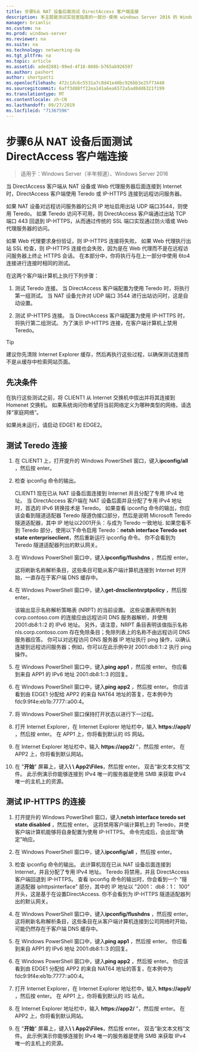 ```yaml
---
title: 步骤6从 NAT 设备后面测试 DirectAccess 客户端连接
description: 本主题是测试实验室指南的一部分-使用 windows Server 2016 的 Windows NLB 在群集中演示 DirectAccess
manager: brianlic
ms.custom: na
ms.prod: windows-server
ms.reviewer: na
ms.suite: na
ms.technology: networking-da
ms.tgt_pltfrm: na
ms.topic: article
ms.assetid: aded2881-99ed-4f18-868b-b765ab926597
ms.author: pashort
author: shortpatti
ms.openlocfilehash: 472c1dc6c5531a7c8d41e40bc926bb3e25f73448
ms.sourcegitcommit: 6aff3d88ff22ea141a6ea6572a5ad8dd6321f199
ms.translationtype: MT
ms.contentlocale: zh-CN
ms.lasthandoff: 09/27/2019
ms.locfileid: "71367596"
---
```

# <a name="step-6-test-directaccess-client-connectivity-from-behind-a-nat-device"></a>步骤6从 NAT 设备后面测试 DirectAccess 客户端连接

>适用于：Windows Server（半年频道）、Windows Server 2016

当 DirectAccess 客户端从 NAT 设备或 Web 代理服务器后面连接到 Internet 时，DirectAccess 客户端使用 Teredo 或 IP-HTTPS 连接到远程访问服务器。 

如果 NAT 设备对远程访问服务器的公共 IP 地址启用出站 UDP 端口3544，则使用 Teredo。 如果 Teredo 访问不可用，则 DirectAccess 客户端通过出站 TCP 端口 443 回退到 IP-HTTPS，从而通过传统的 SSL 端口实现通过防火墙或 Web 代理服务器的访问。 

如果 Web 代理要求身份验证，则 IP-HTTPS 连接将失败。 如果 Web 代理执行出站 SSL 检查，则 IP-HTTPS 连接也会失败，因为是在 Web 代理而不是在远程访问服务器上终止 HTTPS 会话。 在本部分中，你将执行与在上一部分中使用 6to4 连接进行连接时相同的测试。  
  
在这两个客户端计算机上执行下列步骤：  
  
1. 测试 Teredo 连接。 当 DirectAccess 客户端配置为使用 Teredo 时，将执行第一组测试。 当 NAT 设备允许对 UDP 端口 3544 进行出站访问时，这是自动设置。  
  
2. 测试 IP-HTTPS 连接。 当 DirectAccess 客户端配置为使用 IP-HTTPS 时，将执行第二组测试。 为了演示 IP-HTTPS 连接，在客户端计算机上禁用 Teredo。  
  
> [!TIP]  
> 建议你先清除 Internet Explorer 缓存，然后再执行这些过程，以确保测试连接而不是从缓存中检索网站页面。  
  
## <a name="prerequisites"></a>先决条件

在执行这些测试之前，将 CLIENT1 从 Internet 交换机中拔出并将其连接到 Homenet 交换机。 如果系统询问你希望将当前网络定义为哪种类型的网络，请选择“家庭网络”。  
  
如果尚未运行，请启动 EDGE1 和 EDGE2。  
  
## <a name="test-teredo-connectivity"></a>测试 Teredo 连接  
  
1. 在 CLIENT1 上，打开提升的 Windows PowerShell 窗口，键入**ipconfig/all** ，然后按 enter。  
  
2. 检查 ipconfig 命令的输出。  
  
   CLIENT1 现在已从 NAT 设备后面连接到 Internet 并且分配了专用 IPv4 地址。 当 DirectAccess 客户端在 NAT 设备后面并且分配了专用 IPv4 地址时，首选的 IPv6 转换技术是 Teredo。 如果查看 ipconfig 命令的输出，你应该会看到隧道适配器 Teredo 隧道伪接口部分，然后是说明 Microsoft Teredo 隧道适配器，其中 IP 地址以2001开头：与成为 Teredo 一致地址. 如果您看不到 Teredo 部分，使用以下命令启用 Teredo：**netsh interface Teredo set state enterpriseclient**，然后重新运行 ipconfig 命令。 你不会看到为 Teredo 隧道适配器列出的默认网关。  
  
3. 在 Windows PowerShell 窗口中，键入**ipconfig/flushdns** ，然后按 enter。  
  
   这将刷新名称解析条目，这些条目可能从客户端计算机连接到 Internet 时开始，一直存在于客户端 DNS 缓存中。  
  
4. 在 Windows PowerShell 窗口中，键入**get-dnsclientnrptpolicy** ，然后按 enter。  
  
   该输出显示名称解析策略表 (NRPT) 的当前设置。 这些设置表明所有到 corp.contoso.com 的连接应由远程访问 DNS 服务器解析，并使用 2001:db8:1::2 的 IPv6 地址。 另外，请注意，NRPT 条目表明该值指示名称 nls.corp.contoso.com 存在免除条目；免除列表上的名称不由远程访问 DNS 服务器应答。 你可以对远程访问 DNS 服务器 IP 地址执行 ping 操作，以确认连接到远程访问服务器；例如，你可以在此示例中对 2001:db8:1::2 执行 ping 操作。  
  
5. 在 Windows PowerShell 窗口中，键入**ping app1** ，然后按 enter。 你应看到来自 APP1 的 IPv6 地址 2001:db8:1::3 的回复。  
  
6. 在 Windows PowerShell 窗口中，键入**ping app2** ，然后按 enter。 你应该看到由 EDGE1 分配给 APP2 的来自 NAT64 地址的答复，在本例中为 fdc9:9f4e:eb1b:7777::a00:4。  
  
7. 将 Windows PowerShell 窗口保持打开状态以进行下一过程。  
  
8. 打开 Internet Explorer，在 Internet Explorer 地址栏中，输入 **https://app1/** ，然后按 enter。 在 APP1 上，你将看到默认的 IIS 网站。  
  
9. 在 Internet Explorer 地址栏中，输入 **https://app2/** "，然后按 enter。 在 APP2 上，你将看到默认网站。  
  
10. 在 "**开始**" 屏幕上，键入<strong>\\ \ App2\Files</strong>，然后按 enter。 双击“新文本文档”文件。 此示例演示你能够连接到 IPv4 唯一的服务器是使用 SMB 来获取 IPv4 唯一的主机上的资源。  
  
## <a name="test-ip-https-connectivity"></a>测试 IP-HTTPS 的连接  
  
1. 打开提升的 Windows PowerShell 窗口，键入**netsh interface teredo set state disabled** ，然后按 enter。 这将禁用客户端计算机上的 Teredo，并使客户端计算机能够将自身配置为使用 IP-HTTPS。 命令完成后，会出现“确定”响应。  
  
2. 在 Windows PowerShell 窗口中，键入**ipconfig/all** ，然后按 enter。  
  
3. 检查 ipconfig 命令的输出。 此计算机现在已从 NAT 设备后面连接到 Internet，并且分配了专用 IPv4 地址。 Teredo 将禁用，并且 DirectAccess 客户端回退到 IP-HTTPS。 查看 ipconfig 命令的输出时，你会看到一个 "隧道适配器 iphttpsinterface" 部分，其中的 IP 地址以 "2001： db8：1： 100" 开头，这是基于在设置DirectAccess. 你不会看到为 IP-HTTPS 隧道适配器列出的默认网关。  
  
4. 在 Windows PowerShell 窗口中，键入**ipconfig/flushdns** ，然后按 enter。 这将刷新名称解析条目，这些条目在从客户端计算机连接到公司网络时开始，可能仍然存在于客户端 DNS 缓存中。  
  
5. 在 Windows PowerShell 窗口中，键入**ping app1** ，然后按 enter。 你应看到来自 APP1 的 IPv6 地址 2001:db8:1::3 的回复。  
  
6. 在 Windows PowerShell 窗口中，键入**ping app2** ，然后按 enter。 你应该看到由 EDGE1 分配给 APP2 的来自 NAT64 地址的答复，在本例中为 fdc9:9f4e:eb1b:7777::a00:4。  
  
7. 打开 Internet Explorer，在 Internet Explorer 地址栏中，输入 **https://app1/** ，然后按 enter。 在 APP1 上，你将看到默认的 IIS 站点。  
  
8. 在 Internet Explorer 地址栏中，输入 **https://app2/** "，然后按 enter。 在 APP2 上，你将看到默认网站。  
  
9. 在 "**开始**" 屏幕上，键入<strong>\\ \ App2\Files</strong>，然后按 enter。 双击“新文本文档”文件。 此示例演示你能够连接到 IPv4 唯一的服务器是使用 SMB 来获取 IPv4 唯一的主机上的资源。
